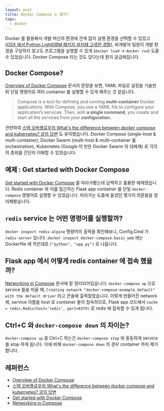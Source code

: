 ```yaml
---
layout: post
title: Docker Compose 는 뭘까?
tags:
  - docker
---
```


Docker 를 활용해서 개발 머신의 환경에 관계 없이 실행 환경을 선택할 수 있었고 ([OSX 에서 Python LightGBM 패키지 설치때 고생한 경험](https://chang12.github.io/osx-lightgbm-2.0.11/)), 비개발자 팀원이 개발 환경을 구성하지 않고도 프로그램을 실행할 수 있게 (`docker load` -> `docker run`) 도울 수 있었습니다. Docker Compose 라는 것도 있다는데 뭔지 궁금해집니다.

## Docker Compose?

[Overview of Docker Compose](https://docs.docker.com/compose/overview/) 문서의 문장을 보면, YAML 파일로 설정을 기술한 뒤 단일 명령어로 여러 container 를 실행할 수 있게 해주는 것 같습니다.

> Compose is a tool for defining and running **multi-container** Docker applications. With Compose, you use a YAML file to configure your application’s services. Then, with **a single command**, you create and start all the services from your **configuration.**

관련하여 [스택 오버플로우의 What's the difference between docker compose and kubernetes? 글의 답변](https://stackoverflow.com/a/47537046) 도 유익했습니다. Docker Compose (single-host & multi-container), Docker Swarm (multi-host & multi-container 를 orchestration), Kubernetes (Google 이 만든 Docker Swarm 의 대체재) 로 각각의 층위를 간단히 이해할 수 있었습니다.

## 예제 : Get started with Docker Compose

[Get started with Docker Compose](https://docs.docker.com/compose/gettingstarted/) 를 따라가봤는데 담백하고 훌륭한 예제였습니다. Redis container 와 이를 접근하는 Flask app container 를 단일 `docker-compose` 명령어로 실행할 수 있었습니다. 따라가는 도중에 들었던 몇가지 의문들을 정리해봤습니다.

## `redis` service 는 어떤 명령어를 실행할까?

`docker inspect redis:alpine` 명령어의 출력을 확인해보니, Config.Cmd 가 `redis-server` 입니다. `docker inspect docker-compose-basic_web` 에는 Dockerfile 에 적은대로 `["python", "app.py"]` 로 나옵니다.

## Flask app 에서 어떻게 redis container 에 접속 했을까?

[Networking in Compose](https://docs.docker.com/compose/networking/) 문서에 잘 정리되어있습니다. `docker-compose up` 으로 service 들을 띄울 때, `Creating network "docker-compose-example_default" with the default driver` 라고 콘솔에 출력됬었습니다. 이렇게 만들어진 network 에, service 이름을 host 로 container 들이 접속하므로, Flask app 코드에서 `cache = redis.Redis(host='redis', port=6379)` 로 redis 에 접속할 수 있게 됩니다.

## Ctrl+C 와 `docker-compose down` 의 차이는?

`docker-compose up` 중 Ctrl+C 하는건 `docker-compose stop` 와 동등하게 service 를 stop 하게 됩니다. 이에 비해 `docker-compose down` 의 경우 container 까지 제거합니다.

## 레퍼런스

* [Overview of Docker Compose](https://docs.docker.com/compose/overview/)
* [스택 오버플로우의 What's the difference between docker compose and kubernetes? 글의 답변](https://stackoverflow.com/a/47537046)
* [Get started with Docker Compose](https://docs.docker.com/compose/gettingstarted/)
* [Networking in Compose](https://docs.docker.com/compose/networking/)
